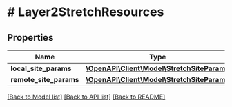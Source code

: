 # # Layer2StretchResources

## Properties

Name | Type | Description | Notes
------------ | ------------- | ------------- | -------------
**local_site_params** | [**\OpenAPI\Client\Model\StretchSiteParams**](StretchSiteParams.md) |  |
**remote_site_params** | [**\OpenAPI\Client\Model\StretchSiteParams**](StretchSiteParams.md) |  |

[[Back to Model list]](../../README.md#models) [[Back to API list]](../../README.md#endpoints) [[Back to README]](../../README.md)
